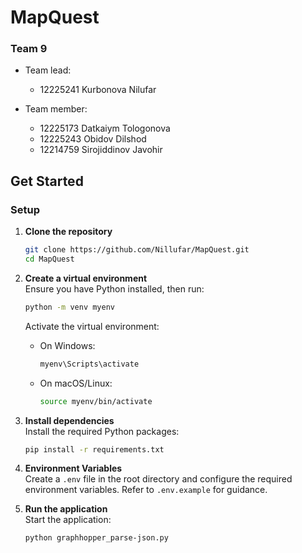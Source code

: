 # MapQuest
### Team 9

- Team lead:
    - 12225241   Kurbonova Nilufar

- Team member:   
    - 12225173   Datkaiym Tologonova
    - 12225243   Obidov Dilshod
    - 12214759   Sirojiddinov Javohir 


## Get Started

### Setup

1. **Clone the repository**  
    ```bash
    git clone https://github.com/Nillufar/MapQuest.git
    cd MapQuest
    ```
2. **Create a virtual environment**  
    Ensure you have Python installed, then run:  
    ```bash
    python -m venv myenv
    ```

    Activate the virtual environment:
    - On Windows:  
        ```bash
        myenv\Scripts\activate
        ```
    - On macOS/Linux:  
        ```bash
        source myenv/bin/activate
        ```

3. **Install dependencies**  
    Install the required Python packages:  
    ```bash
    pip install -r requirements.txt
    ```
    
4. **Environment Variables**  
    Create a `.env` file in the root directory and configure the required environment variables. Refer to `.env.example` for guidance.

5. **Run the application**  
    Start the application:  
    ```bash
    python graphhopper_parse-json.py
    ```

